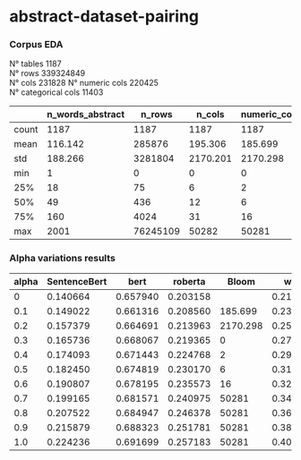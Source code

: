 # abstract-dataset-pairing


### Corpus EDA
N° tables 1187 <br />
N° rows 339324849 <br />
N° cols 231828
N° numeric cols 220425 <br />
N° categorical cols 11403 <br />

|       | n_words_abstract | n_rows   | n_cols   | numeric_cols | categorical_cols |
|-------|------------------|----------|----------|--------------|------------------|
| count | 1187             | 1187     | 1187     | 1187         | 1187             |
| mean  | 116.142          | 285876   | 195.306  | 185.699      | 9.607            |
| std   | 188.266          | 3281804  | 2170.201 | 2170.298     | 47.393           |
| min   | 1                | 0        | 0        | 0            | 0                |
| 25%   | 18               | 75       | 6        | 2            | 1                |
| 50%   | 49               | 436      | 12       | 6            | 2                |
| 75%   | 160              | 4024     | 31       | 16           | 7                |
| max   | 2001             | 76245109 | 50282    | 50281        | 1266             |

### Alpha variations results

| alpha | SentenceBert |    bert    |  roberta  |    Bloom   |    w2v    |SciBert |   fst  |
|-------|--------------|------------|-----------|------------|-----------|--------|--------|
|   0   |   0.140664   |  0.657940  | 0.203158  |            | 0.219585  |        |0.533047|
| 0.1   |   0.149022   |  0.661316  | 0.208560  | 185.699    | 0.237718  |        |0.549144|
| 0.2   |   0.157379   |  0.664691  | 0.213963  | 2170.298   | 0.255851  |        |0.565242|
| 0.3   |   0.165736   |  0.668067  | 0.219365  | 0          | 0.273984  |        |0.581339|
| 0.4   |   0.174093   |  0.671443  | 0.224768  | 2          | 0.292118  |        |0.597436|
| 0.5   |   0.182450   |  0.674819  | 0.230170  | 6          | 0.310251  |        |0.613534|
| 0.6   |   0.190807   |  0.678195  | 0.235573  | 16         | 0.328384  |        |0.629631|
| 0.7   |   0.199165   |  0.681571  | 0.240975  | 50281      | 0.346517  |        |0.645729|
| 0.8   |   0.207522   |  0.684947  | 0.246378  | 50281      | 0.364650  |        |0.661826|
| 0.9   |   0.215879   |  0.688323  | 0.251781  | 50281      | 0.382783  |        |0.677923|
| 1.0   |   0.224236   |  0.691699  | 0.257183  | 50281      | 0.400917  |        |0.694021|